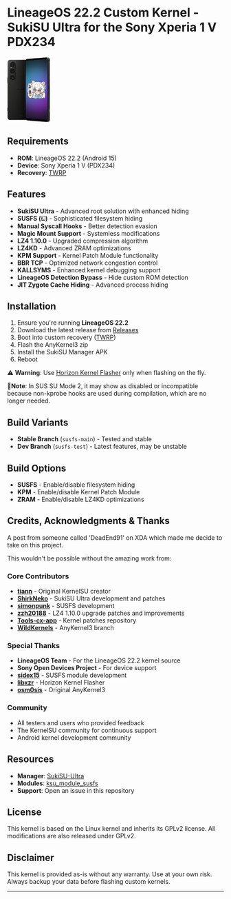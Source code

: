 # LineageOS 22.2 Custom Kernel - SukiSU Ultra for the Sony Xperia 1 V PDX234

<img src="https://github.com/spacealtctrl/sm8550_SukiSU_SUSFS/blob/main/assets/sonysuki.png" alt="SukiSU Ultra" width="100" height="150"/>

## Requirements

- **ROM**: LineageOS 22.2 (Android 15)
- **Device**: Sony Xperia 1 V (PDX234)
- **Recovery**: [TWRP](https://xdaforums.com/t/recovery-unofficial-updated-teamwin-recovery-project-3-7-1-for-xperia-1v-03-20-2024.4662645/)

## Features

- **SukiSU Ultra** - Advanced root solution with enhanced hiding
- **SUSFS (ඞ)** - Sophisticated filesystem hiding 
- **Manual Syscall Hooks** - Better detection evasion
- **Magic Mount Support** - Systemless modifications
- **LZ4 1.10.0** - Upgraded compression algorithm
- **LZ4KD** - Advanced ZRAM optimizations
- **KPM Support** - Kernel Patch Module functionality
- **BBR TCP** - Optimized network congestion control
- **KALLSYMS** - Enhanced kernel debugging support
- **LineageOS Detection Bypass** - Hide custom ROM detection
- **JIT Zygote Cache Hiding** - Advanced process hiding

## Installation

1. Ensure you're running **LineageOS 22.2**
2. Download the latest release from [Releases](../../releases)
3. Boot into custom recovery ([TWRP](https://xdaforums.com/t/recovery-unofficial-updated-teamwin-recovery-project-3-7-1-for-xperia-1v-03-20-2024.4662645/))
4. Flash the AnyKernel3 zip
5. Install the SukiSU Manager APK
6. Reboot

⚠️ **Warning**: Use [Horizon Kernel Flasher](https://github.com/libxzr/HorizonKernelFlasher) only when flashing on the fly.

📃**Note**: In SUS SU Mode 2, it may show as disabled or incompatible because non-kprobe hooks are used during compilation, which are no longer needed.

## Build Variants

- **Stable Branch** (`susfs-main`) - Tested and stable
- **Dev Branch** (`susfs-test`) - Latest features, may be unstable

## Build Options

- **SUSFS** - Enable/disable filesystem hiding
- **KPM** - Enable/disable Kernel Patch Module
- **ZRAM** - Enable/disable LZ4KD optimizations

## Credits, Acknowledgments & Thanks

A post from someone called 'DeadEnd91' on XDA which made me
decide to take on this project.

This wouldn't be possible without the amazing work from:

### Core Contributors
- **[tiann](https://github.com/tiann)** - Original KernelSU creator
- **[ShirkNeko](https://github.com/ShirkNeko)** - SukiSU Ultra development and patches
- **[simonpunk](https://gitlab.com/simonpunk)** - SUSFS development
- **[zzh20188](https://github.com/zzh20188)** - LZ4 1.10.0 upgrade patches and improvements
- **[Tools-cx-app](https://github.com/Tools-cx-app)** - Kernel patches repository
- **[WildKernels](https://github.com/WildKernels/AnyKernel3)** - AnyKernel3 branch

### Special Thanks
- **LineageOS Team** - For the LineageOS 22.2 kernel source
- **Sony Open Devices Project** - For device support
- **[sidex15](https://github.com/sidex15)** - SUSFS module development
- **[libxzr](https://github.com/libxzr)** - Horizon Kernel Flasher
- **[osm0sis](https://github.com/osm0sis)** - Original AnyKernel3

### Community
- All testers and users who provided feedback
- The KernelSU community for continuous support
- Android kernel development community

## Resources

- **Manager**: [SukiSU-Ultra](https://github.com/SukiSU-Ultra/SukiSU-Ultra)
- **Modules**: [ksu_module_susfs](https://github.com/sidex15/ksu_module_susfs)
- **Support**: Open an issue in this repository

## License

This kernel is based on the Linux kernel and inherits its GPLv2 license. All modifications are also released under GPLv2.

## Disclaimer

This kernel is provided as-is without any warranty. Use at your own risk. Always backup your data before flashing custom kernels.

---
